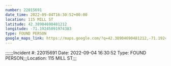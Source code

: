 ```yaml
---
number: 22015691
date_time: 2022-09-04T16:30:52+00:00
location: 115 MILL ST
latitude: 42.38904690481212
longitude: -71.19245091974383
type: FOUND PERSON
google_maps_link: https://maps.google.com/?q=42.38904690481212,-71.19245091974383
---
```


;;;;;;Incident #: 22015691  Date: 2022-09-04 16:30:52   Type: FOUND PERSON;;;Location: 115 MILL ST;;;
